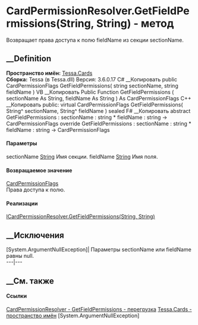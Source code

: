 # CardPermissionResolver.GetFieldPermissions(String, String) - метод
Возвращает права доступа к полю fieldName из секции sectionName.
## __Definition
 **Пространство имён:** [Tessa.Cards](N_Tessa_Cards.htm)  
 **Сборка:** Tessa (в Tessa.dll) Версия: 3.6.0.17
C# __Копировать
     public CardPermissionFlags GetFieldPermissions(
    	string sectionName,
    	string fieldName
    )
VB __Копировать
     Public Function GetFieldPermissions ( 
    	sectionName As String,
    	fieldName As String
    ) As CardPermissionFlags
C++ __Копировать
     public:
    virtual CardPermissionFlags GetFieldPermissions(
    	String^ sectionName, 
    	String^ fieldName
    ) sealed
F# __Копировать
     abstract GetFieldPermissions : 
            sectionName : string * 
            fieldName : string -> CardPermissionFlags 
    override GetFieldPermissions : 
            sectionName : string * 
            fieldName : string -> CardPermissionFlags 
#### Параметры
sectionName [String](https://learn.microsoft.com/dotnet/api/system.string)
    Имя секции.
fieldName [String](https://learn.microsoft.com/dotnet/api/system.string)
    Имя поля.
#### Возвращаемое значение
[CardPermissionFlags](T_Tessa_Cards_CardPermissionFlags.htm)  
Права доступа к полю.
#### Реализации
[ICardPermissionResolver.GetFieldPermissions(String,
String)](M_Tessa_Cards_ICardPermissionResolver_GetFieldPermissions.htm)  
##  __Исключения
[System.ArgumentNullException]|  Параметры sectionName или fieldName равны
null.  
---|---  
## __См. также
#### Ссылки
[CardPermissionResolver - ](T_Tessa_Cards_CardPermissionResolver.htm)
[GetFieldPermissions -
перегрузка](Overload_Tessa_Cards_CardPermissionResolver_GetFieldPermissions.htm)
[Tessa.Cards - пространство имён](N_Tessa_Cards.htm)
[System.ArgumentNullException]
